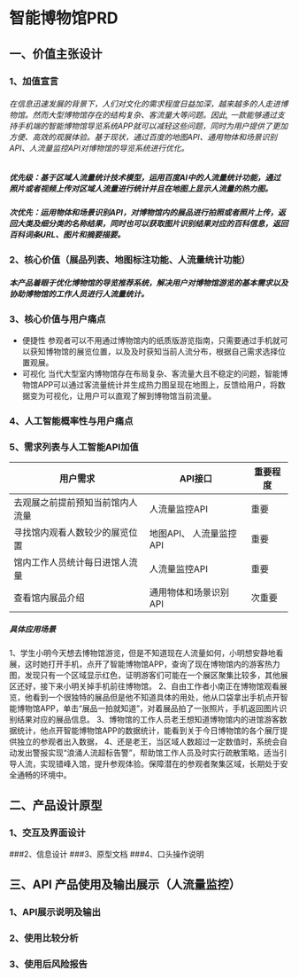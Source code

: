 # 智能博物馆PRD
## 一、价值主张设计
### 1、加值宣言
###### 在信息迅速发展的背景下，人们对文化的需求程度日益加深，越来越多的人走进博物馆。然而大型博物馆存在的结构复杂、客流量大等问题。因此, 一款能够通过支持手机端的智能博物馆导览系统APP就可以减轻这些问题，同时为用户提供了更加方便、高效的观展体验。基于现状，通过百度的地图API、通用物体和场景识别API、人流量监控API对博物馆的导览系统进行优化。
##### 优先级：基于区域人流量统计技术模型，运用百度AI中的人流量统计功能，通过照片或者视频上传对区域人流量进行统计并且在地图上显示人流量的热力图。
##### 次优先：运用物体和场景识别API，对博物馆内的展品进行拍照或者照片上传，返回大类及细分类的名称结果，同时也可以获取图片识别结果对应的百科信息，返回百科词条URL、图片和摘要描要。

### 2、核心价值（展品列表、地图标注功能、人流量统计功能）
##### 本产品着眼于优化博物馆的导览推荐系统，解决用户对博物馆游览的基本需求以及协助博物馆的工作人员进行人流量统计。

### 3、核心价值与用户痛点
* 便捷性
参观者可以不用通过博物馆内的纸质版游览指南，只需要通过手机就可以获知博物馆的展览位置，以及及时获知当前人流分布，根据自己需求选择位置观展。
* 可视化
当代大型室内博物馆存在布局复杂、客流量大且不稳定的问题，智能博物馆APP可以通过客流量统计并生成热力图呈现在地图上，反馈给用户，将数据变为可视化，让用户可以直观了解到博物馆当前流量。

### 4、人工智能概率性与用户痛点 


### 5、需求列表与人工智能API加值
|  用户需求  | API接口  | 重要程度  |
|  ----  | ----  | ----  |
| 去观展之前提前预知当前馆内人流量  | 人流量监控API | 重要 |
| 寻找馆内观看人数较少的展览位置 | 地图API、 人流量监控API | 重要 |
| 馆内工作人员统计每日进馆人流量| 人流量监控API | 重要 |
| 查看馆内展品介绍| 通用物体和场景识别API | 次重要  |
##### 具体应用场景
1、学生小明今天想去博物馆游览，但是不知道现在人流量如何，小明想安静地看展，这时她打开手机，点开了智能博物馆APP，查询了现在博物馆内的游客热力图，发现只有一个区域显示红色，证明游客们可能在一个展区聚集比较多，其他展区还好，接下来小明关掉手机前往博物馆。
2、自由工作者小南正在博物馆观看展览，他看到一个很独特的展品但是他不知道具体的用处，他从口袋拿出手机点开智能博物馆APP，单击“展品一拍就知道”，对着展品拍了一张照片，手机返回图片识别结果对应的展品信息。
3、博物馆的工作人员老王想知道博物馆内的进馆游客数据统计，他点开智能博物馆APP的数据统计，能看到关于今日博物馆的各个展厅提供独立的参观者出入数据，
4、还是老王，当区域人数超过一定数值时，系统会自动发出警报实现“浪涌人流超标告警”，帮助馆工作人员及时实行疏散策略，适当引导人流，实现错峰入馆，提升参观体验。保障潜在的参观者聚集区域，长期处于安全通畅的环境中。
## 二、产品设计原型
### 1、交互及界面设计
###2、信息设计
###3、原型文档 
###4、口头操作说明 
## 三、API 产品使用及输出展示（人流量监控）
### 1、API展示说明及输出 
### 2、使用比较分析
### 3、使用后风险报告

                
